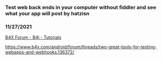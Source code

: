 ### Test web back ends in your computer without fiddler and see what your app will post by hatzisn
### 11/27/2021
[B4X Forum - B4i - Tutorials](https://www.b4x.com/android/forum/threads/136374/)

<https://www.b4x.com/android/forum/threads/two-great-tools-for-testing-webapps-and-webhooks.136372/>